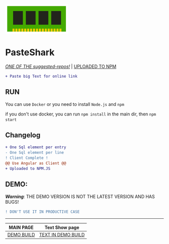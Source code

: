 <img src="https://raw.githubusercontent.com/Sharkbyteprojects/SharkMon/master/static/icons/ram.svg" width="200">

# PasteShark
[*ONE OF THE suggested-repos!*](https://sharkbyteprojects.github.io/suggested-repos/) | [UPLOADED TO NPM](https://www.npmjs.com/package/mysqlpastesh)

```diff
+ Paste big Text for online link
```

## RUN
You can use `Docker` or you need to install `Node.js` and `npm`

if you don't use docker, you can run `npm install` in the main dir, then `npm start`

## Changelog
```diff
+ One Sql element per entry
- One Sql element per line
! Client Complete !
@@ Use Angular as Client @@
+ Uploaded to NPM.JS
```

## DEMO:
***Warning***: THE DEMO VERSION IS NOT THE LATEST VERSION AND HAS BUGS!

```diff
! DON'T USE IT IN PRODUCTIVE CASE
```

---

MAIN PAGE									| Text Show page
------------------------------------------- | --------------------------------------------------------------------------
[DEMO BUILD](https://pasteshark.glitch.me/)	| [TEXT IN DEMO BUILD](https://pasteshark.glitch.me#ecc84ac050b4001cf143eb1fc99efe9c)

